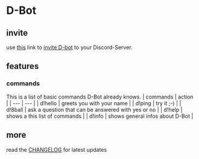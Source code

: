 # D-Bot
## invite
use [this](https://discordapp.com/api/oauth2/authorize?client_id=384572972851265538&scope=bot&permissions=1) link to
[invite D-bot](https://discordapp.com/api/oauth2/authorize?client_id=384572972851265538&scope=bot&permissions=1) to your Discord-Server.
## features
### commands
This is a list of basic commands D-Bot already knows.
| commands | action |
| --- | --- |
| d!hello | greets you with your name |
| d!ping | try it ;-) |
| d!8ball | ask a question that can be answered with yes or no |
| d!help | shows a this list of commands |
| d!info | shows general infos about D-Bot |
## more
read the [CHANGELOG](https://github.com/mjkatgithub/d-bot/blob/master/CHANGELOG.md) for latest updates
